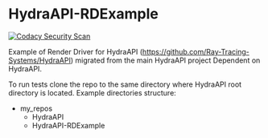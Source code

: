 # HydraAPI-RDExample
[![Codacy Security Scan](https://github.com/Ray-Tracing-Systems/HydraAPI-RDExample/actions/workflows/codacy-analysis.yml/badge.svg)](https://github.com/Ray-Tracing-Systems/HydraAPI-RDExample/actions/workflows/codacy-analysis.yml)

Example of Render Driver for HydraAPI (https://github.com/Ray-Tracing-Systems/HydraAPI) migrated from the main HydraAPI project
Dependent on HydraAPI.

To run tests clone the repo to the same directory where HydraAPI root directory is located. Example directories structure:
* my_repos
    * HydraAPI
    * HydraAPI-RDExample
